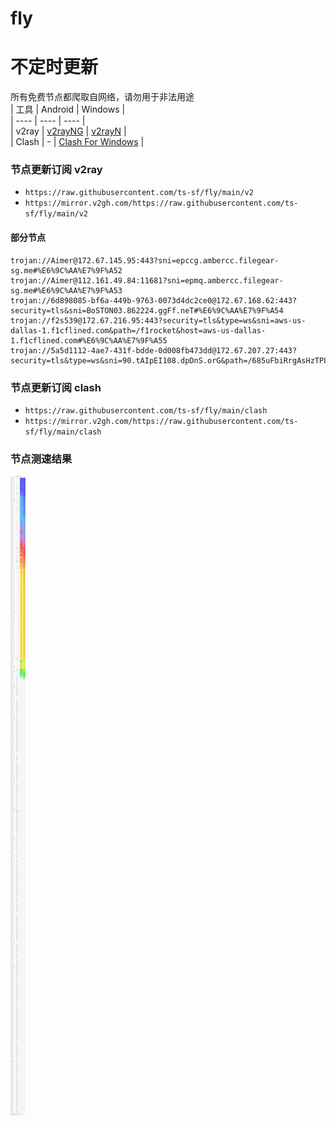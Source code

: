# fly
# 不定时更新
所有免费节点都爬取自网络，请勿用于非法用途  
|  工具  | Android  | Windows  |  
|  ----  | ----   | ----  |  
| v2ray  | [v2rayNG](https://github.com/2dust/v2rayNG/releases) | [v2rayN](https://github.com/2dust/v2rayN/releases) |  
| Clash  | - | [Clash For Windows](https://github.com/2dust/clashN/releases) | 
  
### 节点更新订阅  v2ray
- `https://raw.githubusercontent.com/ts-sf/fly/main/v2`  
- `https://mirror.v2gh.com/https://raw.githubusercontent.com/ts-sf/fly/main/v2`  

#### 部分节点  
``` 
trojan://Aimer@172.67.145.95:443?sni=epccg.ambercc.filegear-sg.me#%E6%9C%AA%E7%9F%A52
trojan://Aimer@112.161.49.84:11681?sni=epmq.ambercc.filegear-sg.me#%E6%9C%AA%E7%9F%A53
trojan://6d898085-bf6a-449b-9763-0073d4dc2ce0@172.67.168.62:443?security=tls&sni=BoSTON03.862224.ggFf.neT#%E6%9C%AA%E7%9F%A54
trojan://f2s539@172.67.216.95:443?security=tls&type=ws&sni=aws-us-dallas-1.f1cflined.com&path=/f1rocket&host=aws-us-dallas-1.f1cflined.com#%E6%9C%AA%E7%9F%A55
trojan://5a5d1112-4ae7-431f-bdde-0d008fb473dd@172.67.207.27:443?security=tls&type=ws&sni=90.tAIpEI108.dpDnS.orG&path=/685uFbiRrgAsHzTP8d&host=90.taipei108.dpdns.org#%E6%9C%AA%E7%9F%A56
```
### 节点更新订阅  clash
- `https://raw.githubusercontent.com/ts-sf/fly/main/clash`  
- `https://mirror.v2gh.com/https://raw.githubusercontent.com/ts-sf/fly/main/clash`  

### 节点测速结果
![image](traffic.png)
